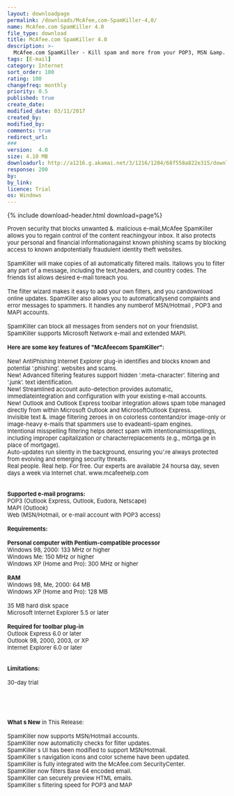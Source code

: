 ```yaml
---
layout: downloadpage
permalink: /downloads/McAfee,com-SpamKiller-4,0/
name: McAfee.com SpamKiller 4.0
file_type: download
title: McAfee.com SpamKiller 4.0
description: >-
  McAfee.com SpamKiller - Kill spam and more from your POP3, MSN &amp. Hotmail mail accounts
tags: [E-mail]
category: Internet
sort_order: 100
rating: 100
changefreq: monthly
priority: 0.5
published: true
create_date: 
modified_date: 03/11/2017
created_by: 
modified_by: 
comments: true
redirect_url: 
### 
version:  4.0
size: 4.10 MB
downloadurl: http://a1216.g.akamai.net/3/1216/1204/68f558a822e315/download.mcafee.com/products/evaluation/spamkiller/4040/SpamKiller4040_30day.exe
response: 200
by: 
by_link: 
licence: Trial 
os: Windows
---
```


{% include download-header.html download=page%}

<p style="fix-download-text !important">
<p><font size="2"><p>Proven security that blocks unwanted &amp;. malicious e-mail,McAfee SpamKiller allows you to regain control of the content reachingyour inbox. It also protects your personal and financial informationagainst known phishing scams by blocking access to known andpotentially fraudulent identity theft websites.<br />
<br />
SpamKiller will make copies of all automatically filtered mails. Itallows you to filter any part of a message, including the text,headers, and country codes. The friends list allows desired e-mail toreach you. <br />
<br />
The filter wizard makes it easy to add your own filters, and you candownload online updates. SpamKiller also allows you to automaticallysend complaints and error messages to spammers. It handles any numberof MSN/Hotmail , POP3 and MAPI accounts. <br />
<br />
SpamKiller can block all messages from senders not on your friendslist. SpamKiller supports Microsoft Network e-mail and extended MAPI.<br />
<br />
<span><strong>Here are some key features of "McAfeecom SpamKiller":</strong></span><br />
<br />
New! AntiPhishing Internet Explorer plug-in identifies and blocks known and potential ‘.phishing’. websites and scams. <br />
New! Advanced filtering features support hidden ‘.meta-character’. filtering and ‘.junk’. text identification. <br />
New! Streamlined account auto-detection provides automatic, immediateintegration and configuration with your existing e-mail accounts. <br />
New! Outlook and Outlook Express toolbar integration allows spam tobe managed directly from within Microsoft Outlook and MicrosoftOutlook Express. <br />
Invisible text &amp;. image filtering zeroes in on colorless contentand/or image-only or image-heavy e-mails that spammers use to evadeanti-spam engines. <br />
Intentional misspelling filtering helps detect spam with intentionalmisspellings, including improper capitalization or characterreplacements (e.g., m0rtga.ge in place of mortgage). <br />
Auto-updates run silently in the background, ensuring you’.re always protected from evolving and emerging security threats. <br />
Real people. Real help. For free. Our experts are available 24 hoursa day, seven days a week via Internet chat. www.mcafeehelp.com <br />
<br />
<br />
<strong>Supported e-mail programs: </strong><br />
POP3 (Outlook Express, Outlook, Eudora, Netscape) <br />
MAPI (Outlook) <br />
Web (MSN/Hotmail, or e-mail account with POP3 access) <br />
<br />
<span><strong>Requirements:</strong></span><br />
<br />
<strong>Personal computer with Pentium-compatible processor </strong><br />
Windows 98, 2000: 133 MHz or higher <br />
Windows Me: 150 MHz or higher <br />
Windows XP (Home and Pro): 300 MHz or higher <br />
<br />
<strong>RAM </strong><br />
Windows 98, Me, 2000: 64 MB <br />
Windows XP (Home and Pro): 128 MB <br />
<br />
35 MB hard disk space <br />
Microsoft Internet Explorer 5.5 or later<br />
<br />
<strong>Required for toolbar plug-in </strong><br />
Outlook Express 6.0 or later <br />
Outlook 98, 2000, 2003, or XP <br />
Internet Explorer 6.0 or later <br />
<br />
<br />
<span><strong>Limitations:</strong></span><br />
<br />
30-day trial</p>
<!-- google_ad_section_end -->
<p>&#160;</p>
<div class="celltext_big"><br />
<br />
<strong>What s New</strong> in This Release:<br />
<br />
SpamKiller now supports MSN/Hotmail accounts.<br />
SpamKiller now automaticlly checks for filter updates.<br />
SpamKiller s UI has been modified to support MSN/Hotmail.<br />
SpamKiller s navigation icons and color scheme have been updated.<br />
SpamKiller is fully integrated with the McAfee.com SecurityCenter.<br />
SpamKiller now filters Base 64 encoded email.<br />
SpamKiller can securely preview HTML emails.<br />
SpamKiller s filtering speed for POP3 and MAP</div></p></p>
